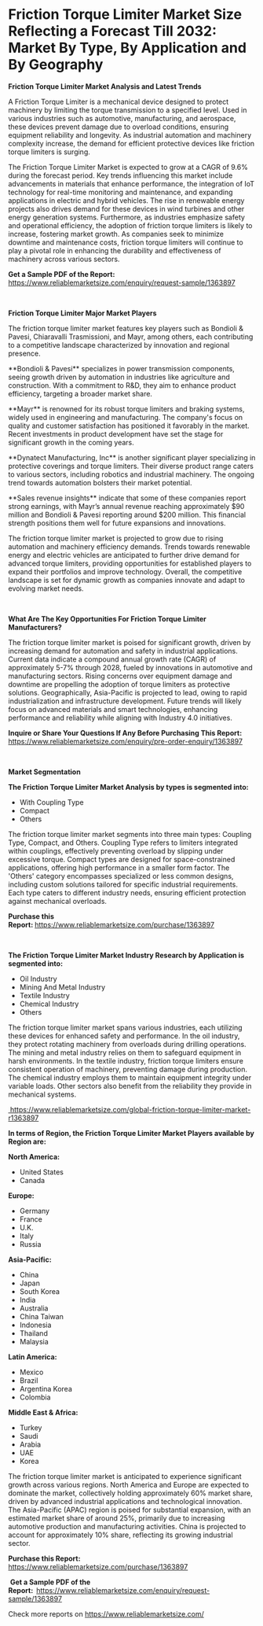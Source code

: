 <p><h1>Friction Torque Limiter Market Size Reflecting a Forecast Till 2032: Market By Type, By Application and By Geography</h1></p><p><strong>Friction Torque Limiter Market Analysis and Latest Trends</strong></p>
<p><p>A Friction Torque Limiter is a mechanical device designed to protect machinery by limiting the torque transmission to a specified level. Used in various industries such as automotive, manufacturing, and aerospace, these devices prevent damage due to overload conditions, ensuring equipment reliability and longevity. As industrial automation and machinery complexity increase, the demand for efficient protective devices like friction torque limiters is surging.</p><p>The Friction Torque Limiter Market is expected to grow at a CAGR of 9.6% during the forecast period. Key trends influencing this market include advancements in materials that enhance performance, the integration of IoT technology for real-time monitoring and maintenance, and expanding applications in electric and hybrid vehicles. The rise in renewable energy projects also drives demand for these devices in wind turbines and other energy generation systems. Furthermore, as industries emphasize safety and operational efficiency, the adoption of friction torque limiters is likely to increase, fostering market growth. As companies seek to minimize downtime and maintenance costs, friction torque limiters will continue to play a pivotal role in enhancing the durability and effectiveness of machinery across various sectors.</p></p>
<p><strong>Get a Sample PDF of the Report:&nbsp;</strong> <a href="https://www.reliablemarketsize.com/enquiry/request-sample/1363897?utm_campaign=1995&utm_medium=2&utm_source=Github&utm_content=ia&utm_term=19022025&utm_id=friction-torque-limiter">https://www.reliablemarketsize.com/enquiry/request-sample/1363897</a></p>
<p>&nbsp;</p>
<p><strong>Friction Torque Limiter Major Market Players</strong></p>
<p><p>The friction torque limiter market features key players such as Bondioli & Pavesi, Chiaravalli Trasmissioni, and Mayr, among others, each contributing to a competitive landscape characterized by innovation and regional presence.</p><p>**Bondioli & Pavesi** specializes in power transmission components, seeing growth driven by automation in industries like agriculture and construction. With a commitment to R&D, they aim to enhance product efficiency, targeting a broader market share.</p><p>**Mayr** is renowned for its robust torque limiters and braking systems, widely used in engineering and manufacturing. The company's focus on quality and customer satisfaction has positioned it favorably in the market. Recent investments in product development have set the stage for significant growth in the coming years.</p><p>**Dynatect Manufacturing, Inc** is another significant player specializing in protective coverings and torque limiters. Their diverse product range caters to various sectors, including robotics and industrial machinery. The ongoing trend towards automation bolsters their market potential.</p><p>**Sales revenue insights** indicate that some of these companies report strong earnings, with Mayr’s annual revenue reaching approximately $90 million and Bondioli & Pavesi reporting around $200 million. This financial strength positions them well for future expansions and innovations.</p><p>The friction torque limiter market is projected to grow due to rising automation and machinery efficiency demands. Trends towards renewable energy and electric vehicles are anticipated to further drive demand for advanced torque limiters, providing opportunities for established players to expand their portfolios and improve technology. Overall, the competitive landscape is set for dynamic growth as companies innovate and adapt to evolving market needs.</p></p>
<p>&nbsp;</p>
<p><strong>What Are The Key Opportunities For Friction Torque Limiter Manufacturers?</strong></p>
<p><p>The friction torque limiter market is poised for significant growth, driven by increasing demand for automation and safety in industrial applications. Current data indicate a compound annual growth rate (CAGR) of approximately 5-7% through 2028, fueled by innovations in automotive and manufacturing sectors. Rising concerns over equipment damage and downtime are propelling the adoption of torque limiters as protective solutions. Geographically, Asia-Pacific is projected to lead, owing to rapid industrialization and infrastructure development. Future trends will likely focus on advanced materials and smart technologies, enhancing performance and reliability while aligning with Industry 4.0 initiatives.</p></p>
<p><strong>Inquire or Share Your Questions If Any Before Purchasing This Report:</strong> <a href="https://www.reliablemarketsize.com/enquiry/pre-order-enquiry/1363897?utm_campaign=1995&utm_medium=2&utm_source=Github&utm_content=ia&utm_term=19022025&utm_id=friction-torque-limiter">https://www.reliablemarketsize.com/enquiry/pre-order-enquiry/1363897</a></p>
<p>&nbsp;</p>
<p><strong>Market Segmentation</strong></p>
<p><strong>The Friction Torque Limiter Market Analysis by types is segmented into:</strong></p>
<p><ul><li>With Coupling Type</li><li>Compact</li><li>Others</li></ul></p>
<p><p>The friction torque limiter market segments into three main types: Coupling Type, Compact, and Others. Coupling Type refers to limiters integrated within couplings, effectively preventing overload by slipping under excessive torque. Compact types are designed for space-constrained applications, offering high performance in a smaller form factor. The 'Others' category encompasses specialized or less common designs, including custom solutions tailored for specific industrial requirements. Each type caters to different industry needs, ensuring efficient protection against mechanical overloads.</p></p>
<p><strong>Purchase this Report:&nbsp;</strong><a href="https://www.reliablemarketsize.com/purchase/1363897?utm_campaign=1995&utm_medium=2&utm_source=Github&utm_content=ia&utm_term=19022025&utm_id=friction-torque-limiter">https://www.reliablemarketsize.com/purchase/1363897</a></p>
<p>&nbsp;</p>
<p><strong>The Friction Torque Limiter Market Industry Research by Application is segmented into:</strong></p>
<p><ul><li>Oil Industry</li><li>Mining And Metal Industry</li><li>Textile Industry</li><li>Chemical Industry</li><li>Others</li></ul></p>
<p><p>The friction torque limiter market spans various industries, each utilizing these devices for enhanced safety and performance. In the oil industry, they protect rotating machinery from overloads during drilling operations. The mining and metal industry relies on them to safeguard equipment in harsh environments. In the textile industry, friction torque limiters ensure consistent operation of machinery, preventing damage during production. The chemical industry employs them to maintain equipment integrity under variable loads. Other sectors also benefit from the reliability they provide in mechanical systems.</p></p>
<p><a href="https://www.reliablemarketsize.com/global-friction-torque-limiter-market-r1363897?utm_campaign=1995&utm_medium=2&utm_source=Github&utm_content=ia&utm_term=19022025&utm_id=friction-torque-limiter">&nbsp;https://www.reliablemarketsize.com/global-friction-torque-limiter-market-r1363897</a></p>
<p><strong>In terms of Region, the Friction Torque Limiter Market Players available by Region are:</strong></p>
<p>
    <p> <strong> North America: </strong>
        <ul>
            <li>United States</li>
            <li>Canada</li>
        </ul>
        </p> 
    <p> <strong> Europe: </strong>
        <ul>
            <li>Germany</li>
            <li>France</li>
            <li>U.K.</li>
            <li>Italy</li>
            <li>Russia</li>
        </ul>
        </p> 
    <p> <strong> Asia-Pacific: </strong>
        <ul>
            <li>China</li>
            <li>Japan</li>
            <li>South Korea</li>
            <li>India</li>
            <li>Australia</li>
            <li>China Taiwan</li>
            <li>Indonesia</li>
            <li>Thailand</li>
            <li>Malaysia</li>
        </ul>
        </p> 
    <p> <strong> Latin America: </strong>
        <ul>
            <li>Mexico</li>
            <li>Brazil</li>
            <li>Argentina Korea</li>
            <li>Colombia</li>
        </ul>
        </p> 
    <p> <strong> Middle East & Africa: </strong>
        <ul>
            <li>Turkey</li>
            <li>Saudi</li>
            <li>Arabia</li>
            <li>UAE</li>
            <li>Korea</li>
        </ul>
    </p>
    </p>
<p><p>The friction torque limiter market is anticipated to experience significant growth across various regions. North America and Europe are expected to dominate the market, collectively holding approximately 60% market share, driven by advanced industrial applications and technological innovation. The Asia-Pacific (APAC) region is poised for substantial expansion, with an estimated market share of around 25%, primarily due to increasing automotive production and manufacturing activities. China is projected to account for approximately 10% share, reflecting its growing industrial sector.</p></p>
<p><strong>Purchase this Report: </strong><a href="https://www.reliablemarketsize.com/purchase/1363897?utm_campaign=1995&utm_medium=2&utm_source=Github&utm_content=ia&utm_term=19022025&utm_id=friction-torque-limiter">https://www.reliablemarketsize.com/purchase/1363897</a></p>
<p>&nbsp;<strong>Get a Sample PDF of the Report:&nbsp;&nbsp;</strong><a href="https://www.reliablemarketsize.com/enquiry/request-sample/1363897?utm_campaign=1995&utm_medium=2&utm_source=Github&utm_content=ia&utm_term=19022025&utm_id=friction-torque-limiter">https://www.reliablemarketsize.com/enquiry/request-sample/1363897</a></p>
<p><strong></strong></p>
<p>Check more reports on <a href="https://www.reliablemarketsize.com/?utm_campaign=1995&utm_medium=2&utm_source=Github&utm_content=ia&utm_term=19022025&utm_id=friction-torque-limiter">https://www.reliablemarketsize.com/</a></p>